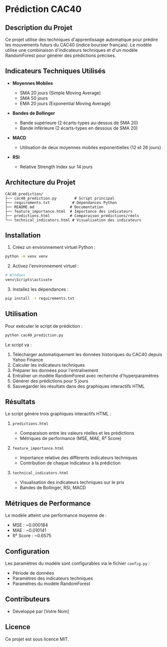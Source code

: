 # Prédiction CAC40

## Description du Projet

Ce projet utilise des techniques d'apprentissage automatique pour prédire les mouvements futurs du CAC40 (indice boursier français). Le modèle utilise une combinaison d'indicateurs techniques et d'un modèle RandomForest pour générer des prédictions précises.

## Indicateurs Techniques Utilisés

- **Moyennes Mobiles**
  - SMA 20 jours (Simple Moving Average)
  - SMA 50 jours
  - EMA 20 jours (Exponential Moving Average)

- **Bandes de Bollinger**
  - Bande supérieure (2 écarts-types au-dessus de SMA 20)
  - Bande inférieure (2 écarts-types en dessous de SMA 20)

- **MACD**
  - Utilisation de deux moyennes mobiles exponentielles (12 et 26 jours)

- **RSI**
  - Relative Strength Index sur 14 jours

## Architecture du Projet

```
CAC40_prediction/
├── cac40_prediction.py        # Script principal
├── requirements.txt          # Dépendances Python
├── README.md                # Documentation
├── feature_importance.html  # Importance des indicateurs
├── predictions.html         # Comparaison prédictions/réels
└── technical_indicators.html # Visualisation des indicateurs
```

## Installation

1. Créez un environnement virtuel Python :
```bash
python -m venv venv
```

2. Activez l'environnement virtuel :
```bash
# Windows
venv\Scripts\activate
```

3. Installez les dépendances :
```bash
pip install -r requirements.txt
```

## Utilisation

Pour exécuter le script de prédiction :
```bash
python cac40_prediction.py
```

Le script va :
1. Télécharger automatiquement les données historiques du CAC40 depuis Yahoo Finance
2. Calculer les indicateurs techniques
3. Préparer les données pour l'entraînement
4. Entraîner un modèle RandomForest avec recherche d'hyperparamètres
5. Générer des prédictions pour 5 jours
6. Sauvegarder les résultats dans des graphiques interactifs HTML

## Résultats

Le script génère trois graphiques interactifs HTML :

1. `predictions.html`
   - Comparaison entre les valeurs réelles et les prédictions
   - Métriques de performance (MSE, MAE, R² Score)

2. `feature_importance.html`
   - Importance relative des différents indicateurs techniques
   - Contribution de chaque indicateur à la prédiction

3. `technical_indicators.html`
   - Visualisation des indicateurs techniques sur le prix
   - Bandes de Bollinger, RSI, MACD

## Métriques de Performance

Le modèle atteint une performance moyenne de :
- MSE : ~0.000184
- MAE : ~0.010141
- R² Score : ~0.6575

## Configuration

Les paramètres du modèle sont configurables via le fichier `config.py` :
- Période de données
- Paramètres des indicateurs techniques
- Paramètres du modèle RandomForest

## Contributeurs

- Développé par [Votre Nom]

## Licence

Ce projet est sous licence MIT.
